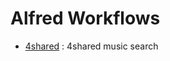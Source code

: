 # Alfred Workflows
* [4shared](https://raw.github.com/mrz1277/alfred-workflows/master/workflows/4shared.alfredworkflow) : 4shared music search